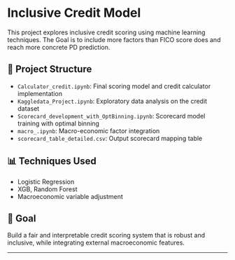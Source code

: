 # Inclusive Credit Model

This project explores inclusive credit scoring using machine learning techniques. The Goal is to include more factors than FICO score does and reach more concrete PD prediction. 

## 📁 Project Structure
- `Calculator_credit.ipynb`: Final scoring model and credit calculator implementation
- `Kaggledata_Project.ipynb`: Exploratory data analysis on the credit dataset
- `Scorecard_development_with_OptBinning.ipynb`: Scorecard model training with optimal binning
- `macro_.ipynb`: Macro-economic factor integration
- `scorecard_table_detailed.csv`: Output scorecard mapping table

## 📊 Techniques Used
- Logistic Regression
- XGB, Random Forest
- Macroeconomic variable adjustment

## 🧠 Goal
Build a fair and interpretable credit scoring system that is robust and inclusive, while integrating external macroeconomic features.

---
